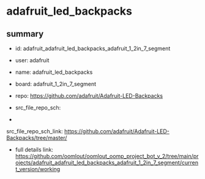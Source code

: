 # adafruit_led_backpacks
 
## summary 
* id: adafruit_adafruit_led_backpacks_adafruit_1_2in_7_segment
* user: adafruit
* name: adafruit_led_backpacks
* board: adafruit_1_2in_7_segment
* repo: https://github.com/adafruit/Adafruit-LED-Backpacks



* src_file_repo_sch: 
*
 src_file_repo_sch_link: https://github.com/adafruit/Adafruit-LED-Backpacks/tree/master/
* full details link: https://github.com/oomlout/oomlout_oomp_project_bot_v_2/tree/main/projects/adafruit_adafruit_led_backpacks_adafruit_1_2in_7_segment/current_version/working  






